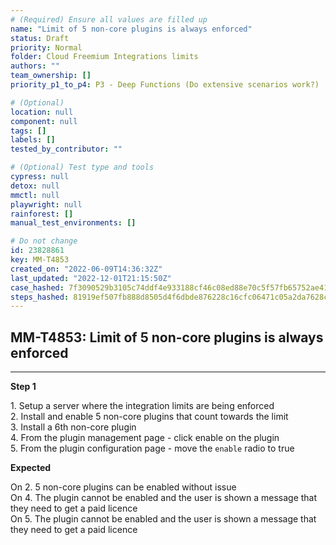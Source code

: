 ```yaml
---
# (Required) Ensure all values are filled up
name: "Limit of 5 non-core plugins is always enforced"
status: Draft
priority: Normal
folder: Cloud Freemium Integrations limits
authors: ""
team_ownership: []
priority_p1_to_p4: P3 - Deep Functions (Do extensive scenarios work?)

# (Optional)
location: null
component: null
tags: []
labels: []
tested_by_contributor: ""

# (Optional) Test type and tools
cypress: null
detox: null
mmctl: null
playwright: null
rainforest: []
manual_test_environments: []

# Do not change
id: 23828861
key: MM-T4853
created_on: "2022-06-09T14:36:32Z"
last_updated: "2022-12-01T21:15:50Z"
case_hashed: 7f3090529b3105c74ddf4e933188cf46c08ed88e70c5f57fb65752ae41219018503abcdbb0497d656f0ea39e2f0d5a59
steps_hashed: 81919ef507fb888d8505d4f6dbde876228c16cfc06471c05a2da7628cec125a4e5c62e5cb6ebf83e761482f7f53d732f
---
```


<!-- (Auto-generated) Based on frontmatter's "key" and "name" -->

## MM-T4853: Limit of 5 non-core plugins is always enforced

---

**Step 1**

1\. Setup a server where the integration limits are being enforced\
2\. Install and enable 5 non-core plugins that count towards the limit\
3\. Install a 6th non-core plugin\
4\. From the plugin management page - click enable on the plugin\
5\. From the plugin configuration page - move the `enable` radio to true

**Expected**

On 2. 5 non-core plugins can be enabled without issue\
On 4. The plugin cannot be enabled and the user is shown a message that they need to get a paid licence\
On 5. The plugin cannot be enabled and the user is shown a message that they need to get a paid licence
